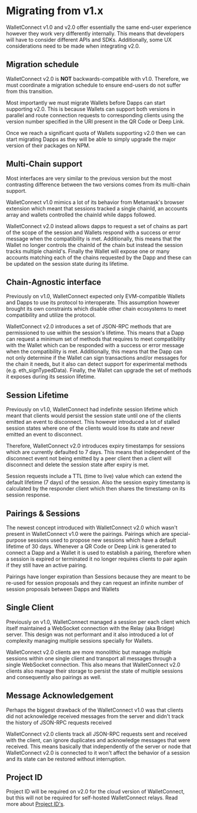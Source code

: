 # Migrating from v1.x

WalletConnect v1.0 and v2.0 offer essentially the same end-user experience however they work very differently internally. This means that developers will have to consider different APIs and SDKs. Additionally, some UX considerations need to be made when integrating v2.0.

## Migration schedule

WalletConnect v2.0 is **NOT** backwards-compatible with v1.0. Therefore, we must coordinate a migration schedule to ensure end-users do not suffer from this transition.

Most importantly we must migrate Wallets before Dapps can start supporting v2.0. This is because Wallets can support both versions in parallel and route connection requests to corresponding clients using the version number specified in the URI present in the QR Code or Deep Link.

Once we reach a significant quota of Wallets supporting v2.0 then we can start migrating Dapps as they will be able to simply upgrade the major version of their packages on NPM.

## Multi-Chain support

Most interfaces are very similar to the previous version but the most contrasting difference between the two versions comes from its multi-chain support.

WalletConnect v1.0 mimics a lot of its behavior from Metamask's browser extension which meant that sessions tracked a single chainId, an accounts array and wallets controlled the chainId while dapps followed.

WalletConnect v2.0 instead allows dapps to request a set of chains as part of the scope of the session and Wallets respond with a success or error message when the compatibility is met. Additionally, this means that the Wallet no longer controls the chainId of the chain but instead the session tracks multiple chainId's. Finally the Wallet will expose one or many accounts matching each of the chains requested by the Dapp and these can be updated on the session state during its lifetime.

## Chain-Agnostic interface

Previously on v1.0, WalletConnect expected only EVM-compatible Wallets and Dapps to use its protocol to interoperate. This assumption however brought its own constraints which disable other chain ecosystems to meet compatibility and utilize the protocol.

WalletConnect v2.0 introduces a set of JSON-RPC methods that are permissioned to use within the session's lifetime. This means that a Dapp can request a minimum set of methods that requires to meet compatibility with the Wallet which can be responded with a success or error message when the compatibility is met. Additionally, this means that the Dapp can not only determine if the Wallet can sign transactions and/or messages for the chain it needs, but it also can detect support for experimental methods (e.g. eth_signTypedData). Finally, the Wallet can upgrade the set of methods it exposes during its session lifetime.

## Session Lifetime

Previously on v1.0, WalletConnect had indefinite session lifetime which meant that clients would persist the session state until one of the clients emitted an event to disconnect. This however introduced a lot of stalled session states where one of the clients would lose its state and never emitted an event to disconnect.

Therefore, WalletConnect v2.0 introduces expiry timestamps for sessions which are currently defaulted to 7 days. This means that independent of the disconnect event not being emitted by a peer client then a client will disconnect and delete the session state after expiry is met.

Session requests include a TTL (time to live) value which can extend the default lifetime (7 days) of the session. Also the session expiry timestamp is calculated by the responder client which then shares the timestamp on its session response.

## Pairings & Sessions

The newest concept introduced with WalletConnect v2.0 which wasn't present in WalletConnect v1.0 were the pairings. Pairings which are special-purpose sessions used to propose new sessions which have a default lifetime of 30 days. Whenever a QR Code or Deep Link is generated to connect a Dapp and a Wallet it is used to establish a pairing, therefore when a session is expired or terminated it no longer requires clients to pair again if they still have an active pairing.

Pairings have longer expiration than Sessions because they are meant to be re-used for session proposals and they can request an infinite number of session proposals between Dapps and Wallets

## Single Client

Previously on v1.0, WalletConnect managed a session per each client which itself maintained a WebSocket connection with the Relay (aka Bridge) server. This design was not performant and it also introduced a lot of complexity managing multiple sessions specially for Wallets.

WalletConnect v2.0 clients are more monolithic but manage multiple sessions within one single client and transport all messages through a single WebSocket connection. This also means that WalletConnect v2.0 clients also manage their storage to persist the state of multiple sessions and consequently also pairings as well.

## Message Acknowledgement

Perhaps the biggest drawback of the WalletConnect v1.0 was that clients did not acknowledge received messages from the server and didn't track the history of JSON-RPC requests received

WalletConnect v2.0 clients track all JSON-RPC requests sent and received with the client, can ignore duplicates and acknowledge messages that were received. This means basically that independently of the server or node that WalletConnect v2.0 is connected to it won't affect the behavior of a session and its state can be restored without interruption.

## Project ID

Project ID will be required on v2.0 for the cloud version of WalletConnect, but this will not be required for self-hosted WalletConnect relays. Read more about [Project ID's](../cloud/relay.md).
